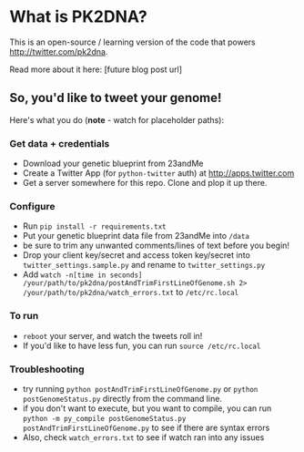 # What is PK2DNA?

This is an open-source / learning version of the code that powers http://twitter.com/pk2dna.

Read more about it here: [future blog post url]

## So, you'd like to tweet your genome!

Here's what you do (**note** - watch for placeholder paths):

### Get data + credentials

* Download your genetic blueprint from 23andMe
* Create a Twitter App (for `python-twitter` auth) at http://apps.twitter.com
* Get a server somewhere for this repo. Clone and plop it up there.

### Configure
* Run `pip install -r requirements.txt`
* Put your genetic blueprint data file from 23andMe into `/data`
 * be sure to trim any unwanted comments/lines of text before you begin!
* Drop your client key/secret and access token key/secret into `twitter_settings.sample.py` and rename to `twitter_settings.py`
* Add `watch -n[time in seconds] /your/path/to/pk2dna/postAndTrimFirstLineOfGenome.sh 2> /your/path/to/pk2dna/watch_errors.txt` to `/etc/rc.local`

### To run
* `reboot` your server, and watch the tweets roll in!
 * If you'd like to have less fun, you can run `source /etc/rc.local`

### Troubleshooting
* try running `python postAndTrimFirstLineOfGenome.py` or `python postGenomeStatus.py` directly from the command line.
 * if you don't want to execute, but you want to compile, you can run `python -m py_compile postGenomeStatus.py postAndTrimFirstLineOfGenome.py` to see if there are syntax errors
* Also, check `watch_errors.txt` to see if watch ran into any issues
